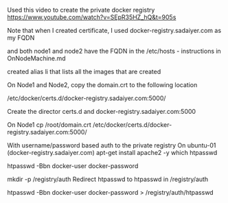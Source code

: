 Used this video to create the private docker registry
https://www.youtube.com/watch?v=SEpR35HZ_hQ&t=905s

Note that when I created certificate, I used docker-registry.sadaiyer.com as my FQDN

and both node1 and node2 have the FQDN in the /etc/hosts - instructions in OnNodeMachine.md

created alias li that lists all the images that are created


On Node1 and Node2, copy the domain.crt to the following location

/etc/docker/certs.d/docker-registry.sadaiyer.com:5000/

Create the director certs.d and docker-registry.sadaiyer.com:5000

On Node1
cp /root/domain.crt /etc/docker/certs.d/docker-registry.sadaiyer.com:5000/


With username/password based auth to the private registry
On ubuntu-01 (docker-registry.sadaiyer.com)
apt-get install apache2 -y
which htpasswd

htpasswd -Bbn docker-user docker-password

mkdir -p /registry/auth
Redirect htpasswd to htpasswd in /registry/auth

htpasswd -Bbn docker-user docker-password > /registry/auth/htpasswd




